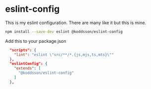 # eslint-config

This is my eslint configuration. There are many like it but this is mine.

```sh
npm install --save-dev eslint @koddsson/eslint-config
```

Add this to your package.json

```json
  "scripts": {
    "lint": "eslint \"src/**/*.{js,mjs,ts,mts}\""
  },
  "eslintConfig": {
    "extends": [
      "@koddsson/eslint-config"
    ]
  },
```
